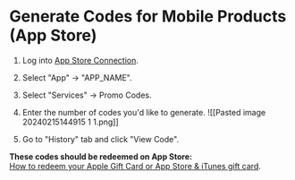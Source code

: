# Generate Codes for Mobile Products (App Store)

1. Log into [App Store Connection](https://appstoreconnect.apple.com/).
2. Select "App" -> "APP_NAME".
3. Select "Services" -> Promo Codes.
4. Enter the number of codes you'd like to generate.
![[Pasted image 20240215144915 1 1.png]]

5. Go to "History" tab and click "View Code". 

**These codes should be redeemed on App Store:**  
[How to redeem your Apple Gift Card or App Store & iTunes gift card](https://support.apple.com/en-us/HT201209#:~:text=Redeem%20a%20gift%20card%20on%20your%20Mac&text=of%20the%20card.-,For%20some%20gift%20cards%2C%20you%20might%20need%20to%20peel%20or,Click%20Redeem%20Gift%20Card).

